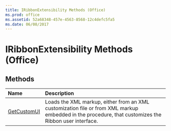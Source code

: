 ```yaml
---
title: IRibbonExtensibility Methods (Office)
ms.prod: office
ms.assetid: 52a68348-457e-4563-8568-12c4defc5fa5
ms.date: 06/08/2017
---
```



# IRibbonExtensibility Methods (Office)

## Methods



|**Name**|**Description**|
|:-----|:-----|
|[GetCustomUI](iribbonextensibility-getcustomui-method-office.md)|Loads the XML markup, either from an XML customization file or from XML markup embedded in the procedure, that customizes the Ribbon user interface.|

